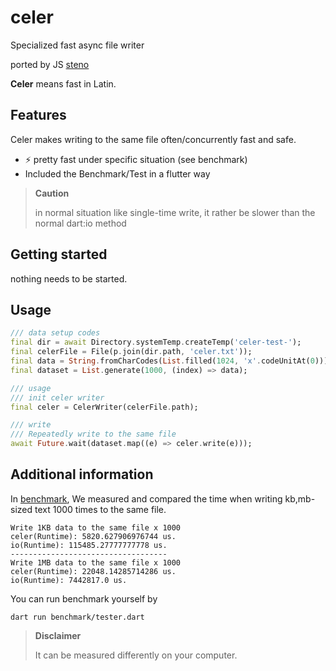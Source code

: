 <!-- 
This README describes the package. If you publish this package to pub.dev,
this README's contents appear on the landing page for your package.

For information about how to write a good package README, see the guide for
[writing package pages](https://dart.dev/guides/libraries/writing-package-pages). 

For general information about developing packages, see the Dart guide for
[creating packages](https://dart.dev/guides/libraries/create-library-packages)
and the Flutter guide for
[developing packages and plugins](https://flutter.dev/developing-packages). 
-->

# celer

Specialized fast async file writer

ported by JS [steno](https://github.com/typicode/steno)

**Celer** means fast in Latin.

## Features

Celer makes writing to the same file often/concurrently fast and safe.

- ⚡ pretty fast under specific situation (see benchmark)
- Included the Benchmark/Test in a flutter way

> **Caution**
>
> in normal situation like single-time write, it rather be slower than the normal dart:io method

## Getting started

nothing needs to be started.

## Usage

```dart
/// data setup codes
final dir = await Directory.systemTemp.createTemp('celer-test-');
final celerFile = File(p.join(dir.path, 'celer.txt'));
final data = String.fromCharCodes(List.filled(1024, 'x'.codeUnitAt(0)));
final dataset = List.generate(1000, (index) => data);

/// usage
/// init celer writer
final celer = CelerWriter(celerFile.path);

/// write
/// Repeatedly write to the same file
await Future.wait(dataset.map((e) => celer.write(e)));
```

## Additional information

In [benchmark](benchmark/tester.dart), We measured and compared the time when writing kb,mb-sized text 1000 times to the same file.

```text
Write 1KB data to the same file x 1000
celer(Runtime): 5820.627906976744 us.
io(Runtime): 115485.27777777778 us.
-----------------------------------
Write 1MB data to the same file x 1000
celer(Runtime): 22048.14285714286 us.
io(Runtime): 7442817.0 us.
```

You can run benchmark yourself by

```shell
dart run benchmark/tester.dart
```

> **Disclaimer**
>
> It can be measured differently on your computer.
